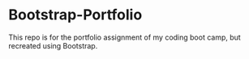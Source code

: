 # Bootstrap-Portfolio
This repo is for the portfolio assignment of my coding boot camp, but recreated using Bootstrap.
